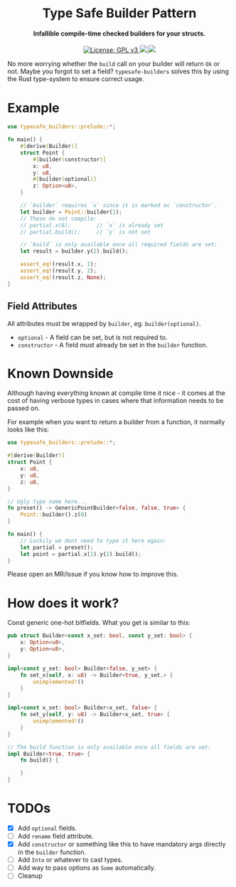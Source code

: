 <h1 align="center"><br>
    Type Safe Builder Pattern
<br></h1>

<h4 align="center">Infallible compile-time checked builders for your structs.</h4>

<p align="center">
  <a href="https://www.gnu.org/licenses/gpl-3.0">
    <img src="https://img.shields.io/badge/License-GPL%20v3-blue.svg" alt="License: GPL v3">
  </a>
  <a href="https://crates.io/crates/typesafe-builders">
    <img src="https://img.shields.io/crates/v/typesafe-builders"/>
  </a>
  <a href="https://github.com/ggwpez/typesafe-builders/actions/workflows/rust.yml">
  	<img src="https://github.com/ggwpez/typesafe-builders/actions/workflows/rust.yml/badge.svg"/>
  </a>
</p>

No more worrying whether the `build` call on your builder will return `Ok` or not. Maybe you forgot to set a field? `typesafe-builders` solves this by using the Rust type-system to ensure correct usage.

# Example

```rust
use typesafe_builders::prelude::*;

fn main() {
	#[derive(Builder)]
	struct Point {
		#[builder(constructor)]
		x: u8,
		y: u8,
		#[builder(optional)]
		z: Option<u8>,
	}

	// `builder` requires `x` since it is marked as `constructor`.
	let builder = Point::builder(1);
	// These do not compile:
	// partial.x(6); 		// `x` is already set
	// partial.build();		// `y` is not set

	// `build` is only available once all required fields are set:
	let result = builder.y(2).build();

	assert_eq!(result.x, 1);
	assert_eq!(result.y, 2);
	assert_eq!(result.z, None);
}
```

## Field Attributes

All attributes must be wrapped by `builder`, eg. `builder(optional)`.

- `optional` - A field can be set, but is not required to.
- `constructor` - A field must already be set in the `builder` function.

# Known Downside

Although having everything known at compile time it nice - it comes at the cost of having verbose types in cases where that information needs to be passed on.  

For example when you want to return a builder from a function, it normally looks like this:

```rust
use typesafe_builders::prelude::*;

#[derive(Builder)]
struct Point {
	x: u8,
	y: u8,
	z: u8,
}

// Ugly type name here...
fn preset() -> GenericPointBuilder<false, false, true> {
	Point::builder().z(0)
}

fn main() {
	// Luckily we dont need to type it here again:
	let partial = preset();
	let point = partial.x(1).y(2).build();
}
```

Please open an MR/Issue if you know how to improve this.

# How does it work?

Const generic one-hot bitfields. What you get is similar to this:

```rust
pub struct Builder<const x_set: bool, const y_set: bool> {
	x: Option<u8>,
	y: Option<u8>,
}

impl<const y_set: bool> Builder<false, y_set> {
    fn set_x(self, x: u8) -> Builder<true, y_set,> {
        unimplemented!()
    }
}

impl<const x_set: bool> Builder<x_set, false> {
    fn set_y(self, y: u8) -> Builder<x_set, true> {
        unimplemented!()
    }
}

// The build function is only available once all fields are set:
impl Builder<true, true> {
    fn build() {

    }
}
```

# TODOs

- [x] Add `optional` fields.
- [ ] Add `rename` field attribute.
- [x] Add `constructor` or something like this to have mandatory args directly in the `builder` function.
- [ ] Add `Into` or whatever to cast types.
- [ ] Add way to pass options as `Some` automatically.
- [ ] Cleanup
